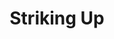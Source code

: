 ---
published: false
cancelled: COVID-19
layout: productions
title: Striking Up
year: 2020
image_credit: 
image_alt:
image_caption:
category: play
Theatre: Phase Eight Theater Company
Venue: Cummer Museum of Art and Garden - wiki
Website: http://www.phaseeight.org/striking-up.html
showtimes: 
  - 2020-03-20 18:00:00
  - 2020-03-22 13:00:00
  - 2020-04-26 13:00:00
external_links:
  Striking Up - PHASE EIGHT THEATER COMPANY: http://www.phaseeight.org/striking-up.html
---